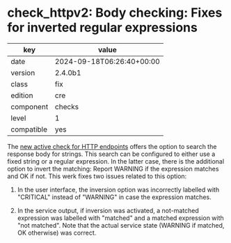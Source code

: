 [//]: # (werk v2)
# check_httpv2: Body checking: Fixes for inverted regular expressions

key        | value
---------- | ---
date       | 2024-09-18T06:26:40+00:00
version    | 2.4.0b1
class      | fix
edition    | cre
component  | checks
level      | 1
compatible | yes

The [new active check for HTTP endpoints](https://checkmk.com/werk/15514) offers the option to
search the response body for strings. This search can be configured to either use a fixed string or
a regular expression. In the latter case, there is the additional option to invert the matching:
Report WARNING if the expression matches and OK if not. This werk fixes two issues related to this
option:

1. In the user interface, the inversion option was incorrectly labelled with "CRITICAL" instead of
"WARNING" in case the expression matches.

2. In the service output, if inversion was activated, a not-matched expression was labelled with
"matched" and a matched expression with "not matched". Note that the actual service state (WARNING
if matched, OK otherwise) was correct.
